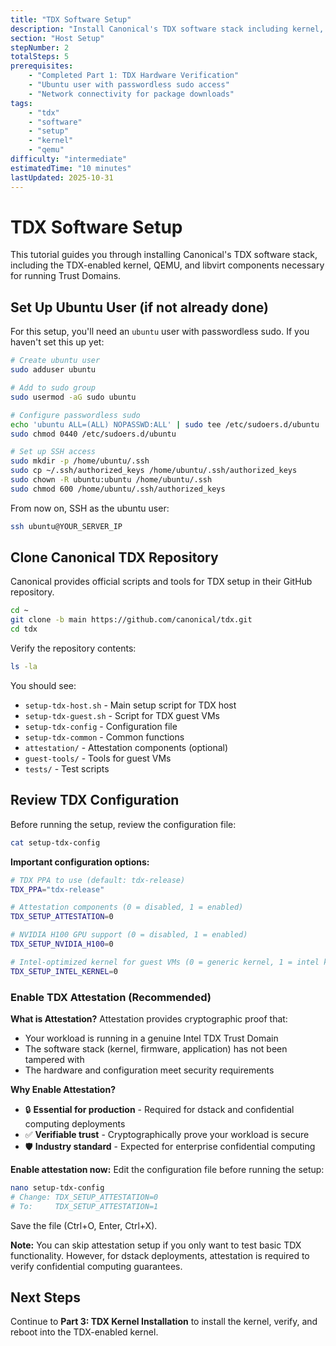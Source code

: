 ```yaml
---
title: "TDX Software Setup"
description: "Install Canonical's TDX software stack including kernel, QEMU, and libvirt"
section: "Host Setup"
stepNumber: 2
totalSteps: 5
prerequisites:
    - "Completed Part 1: TDX Hardware Verification"
    - "Ubuntu user with passwordless sudo access"
    - "Network connectivity for package downloads"
tags:
    - "tdx"
    - "software"
    - "setup"
    - "kernel"
    - "qemu"
difficulty: "intermediate"
estimatedTime: "10 minutes"
lastUpdated: 2025-10-31
---
```


# TDX Software Setup

This tutorial guides you through installing Canonical's TDX software stack, including the TDX-enabled kernel, QEMU, and libvirt components necessary for running Trust Domains.

## Set Up Ubuntu User (if not already done)

For this setup, you'll need an `ubuntu` user with passwordless sudo. If you haven't set this up yet:

```bash
# Create ubuntu user
sudo adduser ubuntu

# Add to sudo group
sudo usermod -aG sudo ubuntu

# Configure passwordless sudo
echo 'ubuntu ALL=(ALL) NOPASSWD:ALL' | sudo tee /etc/sudoers.d/ubuntu
sudo chmod 0440 /etc/sudoers.d/ubuntu

# Set up SSH access
sudo mkdir -p /home/ubuntu/.ssh
sudo cp ~/.ssh/authorized_keys /home/ubuntu/.ssh/authorized_keys
sudo chown -R ubuntu:ubuntu /home/ubuntu/.ssh
sudo chmod 600 /home/ubuntu/.ssh/authorized_keys
```

From now on, SSH as the ubuntu user:

```bash
ssh ubuntu@YOUR_SERVER_IP
```

## Clone Canonical TDX Repository

Canonical provides official scripts and tools for TDX setup in their GitHub repository.

```bash
cd ~
git clone -b main https://github.com/canonical/tdx.git
cd tdx
```

Verify the repository contents:

```bash
ls -la
```

You should see:

-   `setup-tdx-host.sh` - Main setup script for TDX host
-   `setup-tdx-guest.sh` - Script for TDX guest VMs
-   `setup-tdx-config` - Configuration file
-   `setup-tdx-common` - Common functions
-   `attestation/` - Attestation components (optional)
-   `guest-tools/` - Tools for guest VMs
-   `tests/` - Test scripts

## Review TDX Configuration

Before running the setup, review the configuration file:

```bash
cat setup-tdx-config
```

**Important configuration options:**

```bash
# TDX PPA to use (default: tdx-release)
TDX_PPA="tdx-release"

# Attestation components (0 = disabled, 1 = enabled)
TDX_SETUP_ATTESTATION=0

# NVIDIA H100 GPU support (0 = disabled, 1 = enabled)
TDX_SETUP_NVIDIA_H100=0

# Intel-optimized kernel for guest VMs (0 = generic kernel, 1 = intel kernel)
TDX_SETUP_INTEL_KERNEL=0
```

### Enable TDX Attestation (Recommended)

**What is Attestation?**
Attestation provides cryptographic proof that:

-   Your workload is running in a genuine Intel TDX Trust Domain
-   The software stack (kernel, firmware, application) has not been tampered with
-   The hardware and configuration meet security requirements

**Why Enable Attestation?**

-   🔒 **Essential for production** - Required for dstack and confidential computing deployments
-   ✅ **Verifiable trust** - Cryptographically prove your workload is secure
-   🛡️ **Industry standard** - Expected for enterprise confidential computing

**Enable attestation now:**
Edit the configuration file before running the setup:

```bash
nano setup-tdx-config
# Change: TDX_SETUP_ATTESTATION=0
# To:     TDX_SETUP_ATTESTATION=1
```

Save the file (Ctrl+O, Enter, Ctrl+X).

**Note:** You can skip attestation setup if you only want to test basic TDX functionality. However, for dstack deployments, attestation is required to verify confidential computing guarantees.

## Next Steps

Continue to **Part 3: TDX Kernel Installation** to install the kernel, verify, and reboot into the TDX-enabled kernel.
